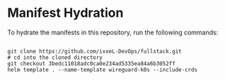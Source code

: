 
# Manifest Hydration

To hydrate the manifests in this repository, run the following commands:

```shell

git clone https://github.com/ixxeL-DevOps/fullstack.git
# cd into the cloned directory
git checkout 3bedc11018adc0ca0e234ad5335ea84a6b3052ff
helm template . --name-template wireguard-k0s --include-crds
```
